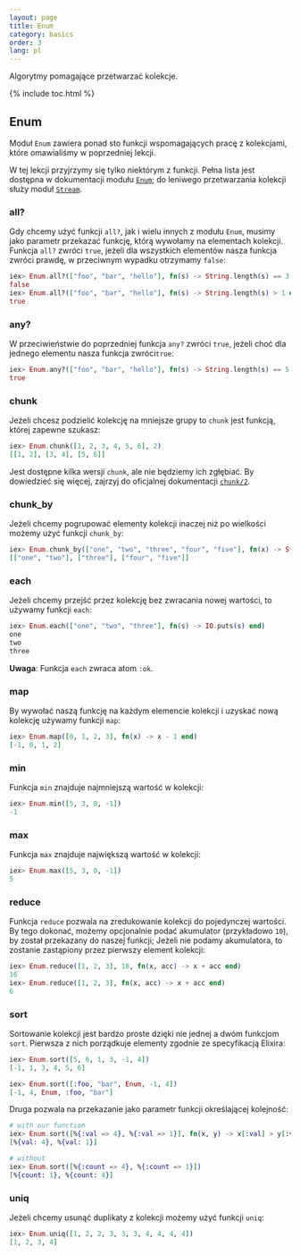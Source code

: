 ```yaml
---
layout: page
title: Enum
category: basics
order: 3
lang: pl
---
```


Algorytmy pomagające przetwarzać kolekcje.

{% include toc.html %}

## Enum

Moduł `Enum` zawiera ponad sto funkcji wspomagających pracę z kolekcjami, które omawialiśmy w poprzedniej lekcji.

W tej lekcji przyjrzymy się tylko niektórym z funkcji. Pełna lista jest dostępna w dokumentacji modułu [`Enum`](http://elixir-lang.org/docs/stable/elixir/Enum.html); do leniwego przetwarzania kolekcji służy moduł [`Stream`](http://elixir-lang.org/docs/stable/elixir/Stream.html).

### all?

Gdy chcemy użyć funkcji `all?`, jak i wielu innych z modułu `Enum`, musimy jako parametr przekazać funkcję, którą wywołamy na elementach kolekcji. Funkcja `all?` zwróci `true`, jeżeli dla wszystkich elementów nasza funkcja zwróci prawdę, w przeciwnym wypadku otrzymamy `false`:

```elixir
iex> Enum.all?(["foo", "bar", "hello"], fn(s) -> String.length(s) == 3 end)
false
iex> Enum.all?(["foo", "bar", "hello"], fn(s) -> String.length(s) > 1 end)
true
```

### any?

W przeciwieństwie do poprzedniej funkcja `any?` zwróci `true`, jeżeli choć dla jednego elementu nasza funkcja zwróci`true`:

```elixir
iex> Enum.any?(["foo", "bar", "hello"], fn(s) -> String.length(s) == 5 end)
true
```

### chunk

Jeżeli chcesz podzielić kolekcję na mniejsze grupy to `chunk` jest funkcją, której zapewne szukasz:

```elixir
iex> Enum.chunk([1, 2, 3, 4, 5, 6], 2)
[[1, 2], [3, 4], [5, 6]]
```

Jest dostępne kilka wersji `chunk`, ale nie będziemy ich zgłębiać. By dowiedzieć się więcej, zajrzyj do oficjalnej dokumentacji [`chunk/2`](http://elixir-lang.org/docs/stable/elixir/Enum.html#chunk/2).

### chunk_by

Jeżeli chcemy pogrupować elementy kolekcji inaczej niż po wielkości możemy użyć funkcji `chunk_by`:

```elixir
iex> Enum.chunk_by(["one", "two", "three", "four", "five"], fn(x) -> String.length(x) end)
[["one", "two"], ["three"], ["four", "five"]]
```

### each

Jeżeli chcemy przejść przez kolekcję bez zwracania nowej wartości, to używamy funkcji `each`:

```elixir
iex> Enum.each(["one", "two", "three"], fn(s) -> IO.puts(s) end)
one
two
three
```

__Uwaga__: Funkcja `each` zwraca atom `:ok`.

### map

By wywołać naszą funkcję na każdym elemencie kolekcji i uzyskać nową kolekcję używamy funkcji `map`:

```elixir
iex> Enum.map([0, 1, 2, 3], fn(x) -> x - 1 end)
[-1, 0, 1, 2]
```

### min

Funkcja `min` znajduje najmniejszą wartość w kolekcji:

```elixir
iex> Enum.min([5, 3, 0, -1])
-1
```

### max

Funkcja `max` znajduje największą wartość w kolekcji:

```elixir
iex> Enum.max([5, 3, 0, -1])
5
```

### reduce

Funkcja `reduce` pozwala na zredukowanie kolekcji do pojedynczej wartości. By tego dokonać, możemy opcjonalnie podać akumulator (przykładowo `10`), by został przekazany do naszej funkcji; Jeżeli nie podamy akumulatora, to zostanie zastąpiony przez pierwszy element kolekcji:

```elixir
iex> Enum.reduce([1, 2, 3], 10, fn(x, acc) -> x + acc end)
16
iex> Enum.reduce([1, 2, 3], fn(x, acc) -> x + acc end)
6
```

### sort

Sortowanie kolekcji jest bardzo proste dzięki nie jednej a dwóm funkcjom `sort`.  Pierwsza z nich porządkuje elementy zgodnie ze specyfikacją Elixira:

```elixir
iex> Enum.sort([5, 6, 1, 3, -1, 4])
[-1, 1, 3, 4, 5, 6]

iex> Enum.sort([:foo, "bar", Enum, -1, 4])
[-1, 4, Enum, :foo, "bar"]
```

Druga pozwala na przekazanie jako parametr funkcji określającej kolejność:

```elixir
# with our function
iex> Enum.sort([%{:val => 4}, %{:val => 1}], fn(x, y) -> x[:val] > y[:val] end)
[%{val: 4}, %{val: 1}]

# without
iex> Enum.sort([%{:count => 4}, %{:count => 1}])
[%{count: 1}, %{count: 4}]
```

### uniq

Jeżeli chcemy usunąć duplikaty z kolekcji możemy użyć funkcji `uniq`:

```elixir
iex> Enum.uniq([1, 2, 2, 3, 3, 3, 4, 4, 4, 4])
[1, 2, 3, 4]
```
